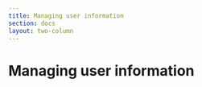 ```yaml
---
title: Managing user information
section: docs
layout: two-column
---
```


# Managing user information
